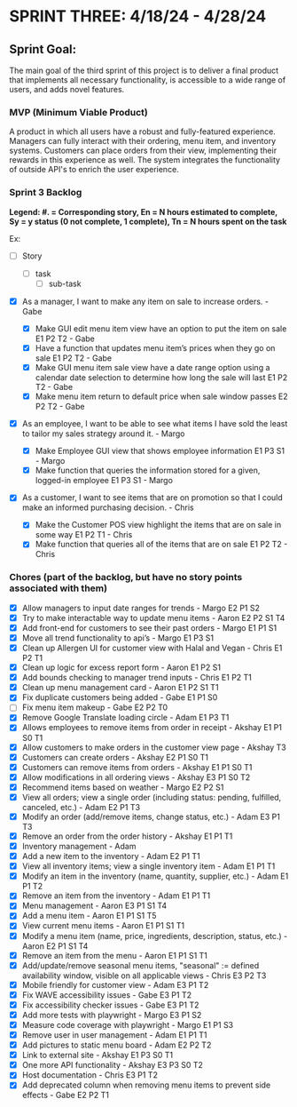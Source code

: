 # SPRINT THREE: 4/18/24 - 4/28/24

## Sprint Goal:

The main goal of the third sprint of this project is to deliver a final product that implements all necessary functionality, is accessible to a wide range of users, and adds novel features.

### MVP (Minimum Viable Product)

A product in which all users have a robust and fully-featured experience. Managers can fully interact with their ordering, menu item, and inventory systems. Customers can place orders from their view, implementing their rewards in this experience as well. The system integrates the functionality of outside API's to enrich the user experience.

### Sprint 3 Backlog

**Legend: #. = Corresponding story, En = N hours estimated to complete, Sy = y status (0 not complete, 1 complete), Tn = N hours spent on the task**

Ex:

- [ ] Story

  - [ ] task
    - [ ] sub-task

- [x] As a manager, I want to make any item on sale to increase orders. - Gabe
  - [x] Make GUI edit menu item view have an option to put the item on sale E1 P2 T2 - Gabe
  - [x] Have a function that updates menu item’s prices when they go on sale E1 P2 T2 - Gabe
  - [x] Make GUI menu item sale view have a date range option using a calendar date selection to determine how long the sale will last E1 P2 T2 - Gabe
  - [x] Make menu item return to default price when sale window passes E2 P2 T2 - Gabe
- [X] As an employee, I want to be able to see what items I have sold the least to tailor my sales strategy around it. - Margo
  - [X] Make Employee GUI view that shows employee information E1 P3 S1 - Margo
  - [X] Make function that queries the information stored for a given, logged-in employee E1 P3 S1 - Margo
- [x] As a customer, I want to see items that are on promotion so that I could make an informed purchasing decision. - Chris
  - [x] Make the Customer POS view highlight the items that are on sale in some way E1 P2 T1 - Chris
  - [x] Make function that queries all of the items that are on sale E1 P2 T2 - Chris

### Chores (part of the backlog, but have no story points associated with them)
- [X] Allow managers to input date ranges for trends - Margo E2 P1 S2
- [X] Try to make interactable way to update menu items - Aaron E2 P2 S1 T4
- [X] Add front-end for customers to see their past orders - Margo E1 P1 S1
- [X] Move all trend functionality to api’s  - Margo E1 P3 S1
- [x] Clean up Allergen UI for customer view with Halal and Vegan - Chris E1 P2 T1
- [X] Clean up logic for excess report form - Aaron E1 P2 S1
- [X] Add bounds checking to manager trend inputs - Chris E1 P2 T1
- [X] Clean up menu management card - Aaron E1 P2 S1 T1
- [x] Fix duplicate customers being added - Gabe E1 P1 S0
- [ ] Fix menu item makeup - Gabe E2 P2 T0
- [x] Remove Google Translate loading circle - Adam E1 P3 T1
- [X] Allows employees to remove items from order in receipt  - Akshay E1 P1 S0 T1
- [X] Allow customers to make orders in the customer view page - Akshay T3
- [X] Customers can create orders - Akshay E2 P1 S0 T1
- [X] Customers can remove items from orders - Akshay E1 P1 S0 T1
- [X] Allow modifications in all ordering views - Akshay E3 P1 S0 T2
- [X] Recommend items based on weather - Margo E2 P2 S1
- [x] View all orders; view a single order (including status: pending, fulfilled, canceled, etc.) - Adam E2 P1 T3
- [x] Modify an order (add/remove items, change status, etc.) - Adam E3 P1 T3
- [x] Remove an order from the order history - Akshay E1 P1 T1
- [x] Inventory management - Adam
- [x] Add a new item to the inventory - Adam E2 P1 T1
- [x] View all inventory items; view a single inventory item - Adam E1 P1 T1
- [x] Modify an item in the inventory (name, quantity, supplier, etc.) - Adam E1 P1 T2
- [x] Remove an item from the inventory - Adam E1 P1 T1
- [X] Menu management - Aaron E3 P1 S1 T4
- [X] Add a menu item - Aaron E1 P1 S1 T5
- [X] View current menu items - Aaron E1 P1 S1 T1
- [X] Modify a menu item (name, price, ingredients, description, status, etc.) - Aaron E2 P1 S1 T4
- [X] Remove an item from the menu - Aaron E1 P1 S1 T1
- [X] Add/update/remove seasonal menu items, "seasonal" := defined availability window, visible on all applicable views - Chris E3 P2 T3
- [x] Mobile friendly for customer view - Adam E3 P1 T2
- [x] Fix WAVE accessibility issues - Gabe E3 P1 T2
- [x] Fix accessibility checker issues - Gabe E3 P1 T2
- [X] Add more tests with playwright - Margo E3 P1 S2
- [X] Measure code coverage with playwright - Margo E1 P1 S3
- [x] Remove user in user management - Adam E1 P1 T1
- [x] Add pictures to static menu board - Adam E2 P2 T2
- [X] Link to external site - Akshay E1 P3 S0 T1
- [X] One more API functionality - Akshay E3 P3 S0 T2
- [x] Host documentation - Chris E3 P1 T2
- [x] Add deprecated column when removing menu items to prevent side effects - Gabe E2 P2 T1
